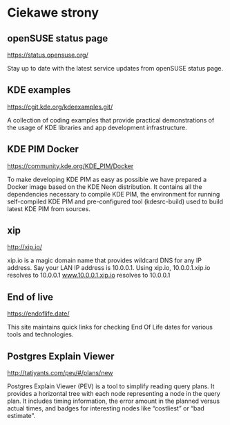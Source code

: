# Ciekawe strony

## openSUSE status page

https://status.opensuse.org/

Stay up to date with the latest service updates from openSUSE status page.

## KDE examples

https://cgit.kde.org/kdeexamples.git/

A collection of coding examples that provide practical demonstrations of the usage of KDE libraries and app development infrastructure.

## KDE PIM Docker

https://community.kde.org/KDE_PIM/Docker

To make developing KDE PIM as easy as possible we have prepared a Docker image based on the KDE Neon distribution. It contains all the dependencies necessary to compile KDE PIM, the environment for running self-compiled KDE PIM and pre-configured tool (kdesrc-build) used to build latest KDE PIM from sources.

## xip

http://xip.io/

xip.io is a magic domain name that provides wildcard DNS
for any IP address. Say your LAN IP address is 10.0.0.1.
Using xip.io,
          10.0.0.1.xip.io   resolves to   10.0.0.1
      www.10.0.0.1.xip.io   resolves to   10.0.0.1

## End of live

https://endoflife.date/

This site maintains quick links for checking End Of Life dates for various tools and technologies.

## Postgres Explain Viewer

http://tatiyants.com/pev/#/plans/new

Postgres Explain Viewer (PEV) is a tool to simplify reading query plans. It provides a horizontal tree with each node representing a node in the query plan. It includes timing information, the error amount in the planned versus actual times, and badges for interesting nodes like “costliest” or “bad estimate”.

